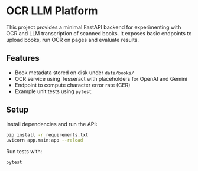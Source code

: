 # OCR LLM Platform

This project provides a minimal FastAPI backend for experimenting with OCR and LLM transcription of scanned books. It exposes basic endpoints to upload books, run OCR on pages and evaluate results.

## Features
* Book metadata stored on disk under `data/books/`
* OCR service using Tesseract with placeholders for OpenAI and Gemini
* Endpoint to compute character error rate (CER)
* Example unit tests using `pytest`

## Setup
Install dependencies and run the API:
```bash
pip install -r requirements.txt
uvicorn app.main:app --reload
```

Run tests with:
```bash
pytest
```
